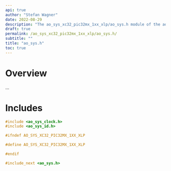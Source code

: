 ```yaml
---
api: true
author: "Stefan Wagner"
date: 2022-08-29
description: "The ao_sys_xc32_pic32mx_1xx_xlp/ao_sys.h module of the ao real-time operating system."
draft: true
permalink: /ao_sys_xc32_pic32mx_1xx_xlp/ao_sys.h/ 
subtitle: ""
title: "ao_sys.h"
toc: true
---
```


# Overview

...

# Includes

```c
#include <ao_sys_clock.h>
#include <ao_sys_id.h>

#ifndef AO_SYS_XC32_PIC32MX_1XX_XLP

#define AO_SYS_XC32_PIC32MX_1XX_XLP

#endif

#include_next <ao_sys.h>

```
